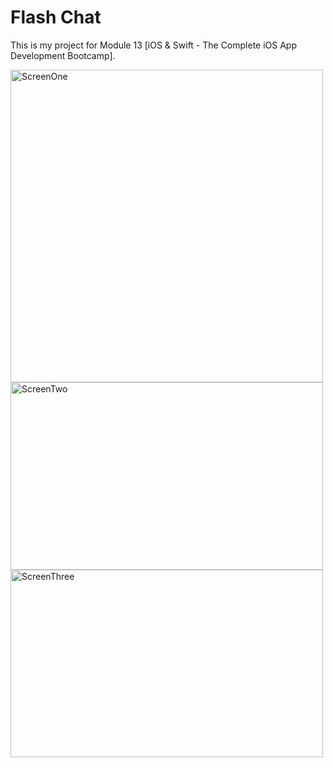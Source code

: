# Flash Chat

This is my project for Module 13 [iOS & Swift - The Complete iOS App Development Bootcamp].

<img src="https://github.com/kheladzedev/Flash-Chat/assets/94724654/d7a34eb4-e387-4ff1-82f6-5ce25d9d0b12" alt="ScreenOne" width="500" height="500">
<img src="https://github.com/kheladzedev/Flash-Chat/assets/94724654/455424f8-950d-408a-a799-207b6d761354" alt="ScreenTwo" width="500" height="300">
<img src="https://github.com/kheladzedev/Flash-Chat/assets/94724654/fa7878b3-7aa6-477e-9dfe-d94b12973dbd" alt="ScreenThree" width="500" height="300">
